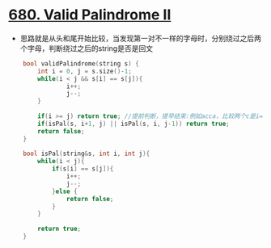 # [680. Valid Palindrome II](https://leetcode.com/problems/valid-palindrome-ii/description/)
* 思路就是从头和尾开始比较，当发现第一对不一样的字母时，分别绕过之后两个字母，判断绕过之后的string是否是回文

```c++
    bool validPalindrome(string s) {
        int i = 0, j = s.size()-1;
        while(i < j && s[i] == s[j]){
                i++;
                j--; 
        }
        
        if(i >= j) return true; //提前判断，提早结束:例如acca，比较两个c是i=1, j=2;比较完之后i=2; j=1
        if(isPal(s, i+1, j) || isPal(s, i, j-1)) return true;
        return false;
    }
    
    bool isPal(string&s, int i, int j){
        while(i < j){
            if(s[i] == s[j]){
                i++; 
                j--;
            }else {
                return false;
            }
        }
        
        return true;
    }
```
